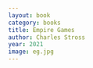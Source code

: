 ```yaml
---
layout: book
category: books
title: Empire Games
author: Charles Stross
year: 2021
image: eg.jpg
---
```

